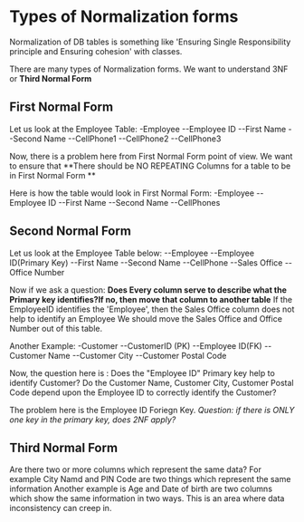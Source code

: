 # Types of Normalization forms

Normalization of DB tables is something like 'Ensuring Single Responsibility principle and Ensuring cohesion' with classes.

There are many types of Normalization forms.
We want to understand 3NF or **Third Normal Form**

## First Normal Form
Let us look at the Employee Table:
-Employee
--Employee ID
--First Name
--Second Name
--CellPhone1
--CellPhone2
--CellPhone3

Now, there is a problem here from First Normal Form point of view.
We want to ensure that **There should be NO REPEATING Columns for a table to be in First Normal Form **

Here is how the table would look in First Normal Form:
-Employee
--Employee ID
--First Name
--Second Name
--CellPhones

## Second Normal Form
Let us look at the Employee Table below:
--Employee
--Employee ID(Primary Key)
--First Name
--Second Name
--CellPhone
--Sales Office
--Office Number

Now if we ask a question:
**Does Every column serve to describe what the Primary key identifies?If no, then move that column to another table**
If the EmployeeID identifies the 'Employee', then the Sales Office column does not help to identify an Employee
We should move the Sales Office and Office Number out of this table.

Another Example:
-Customer
--CustomerID (PK)
--Employee ID(FK)
--Customer Name
--Customer City
--Customer Postal Code

Now, the question here is : Does the "Employee ID" Primary key help to identify Customer? Do the Customer Name, Customer City, Customer Postal Code depend upon the Employee ID to correctly identify the Customer?

The problem here is the Employee ID Foriegn Key.
*Question: if there is ONLY one key in the primary key, does 2NF apply?*

## Third Normal Form
Are there two or more columns which represent the same data?
For example City Namd and PIN Code are two things which represent the same information
Another example is Age and Date of birth are two columns which show the same information in two ways.
This is an area where data inconsistency can creep in.


